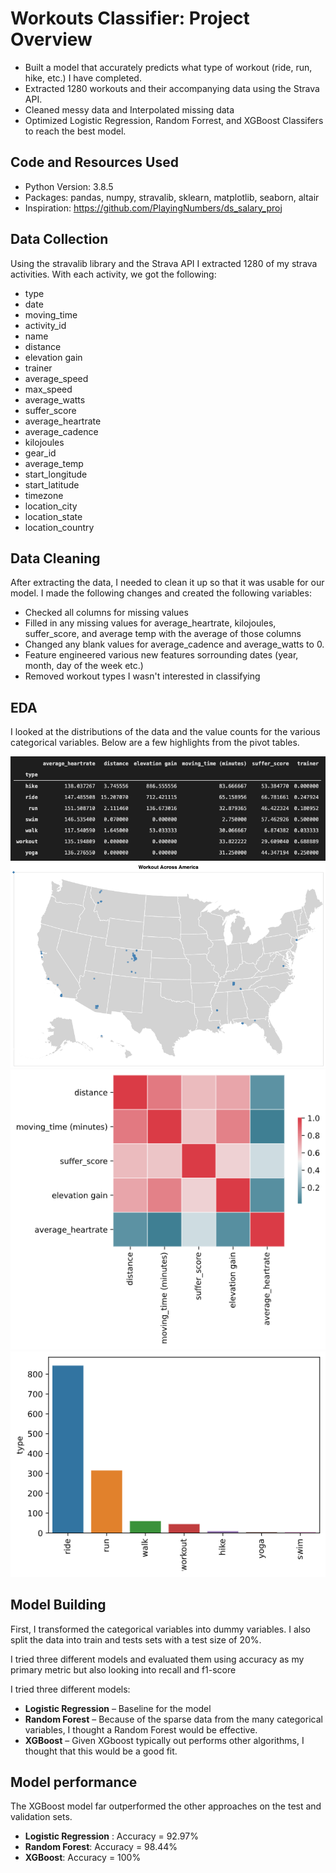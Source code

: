 # Workouts Classifier: Project Overview 
* Built a model that accurately predicts what type of workout (ride, run, hike, etc.) I have completed. 
* Extracted 1280 workouts and their accompanying data using the Strava API.
* Cleaned messy data and Interpolated missing data
* Optimized Logistic Regression, Random Forrest, and XGBoost Classifers to reach the best model. 

## Code and Resources Used 
- Python Version: 3.8.5  
- Packages: pandas, numpy, stravalib, sklearn, matplotlib, seaborn, altair
- Inspiration: https://github.com/PlayingNumbers/ds_salary_proj


## Data Collection
Using the stravalib library and the Strava API I extracted 1280 of my strava activities. With each activity, we got the following:
* type
* date
* moving_time
* activity_id
* name
* distance
* elevation gain
* trainer
* average_speed
* max_speed
* average_watts
* suffer_score
* average_heartrate
* average_cadence
* kilojoules
* gear_id
* average_temp
* start_longitude
* start_latitude
* timezone
* location_city
* location_state
* location_country

## Data Cleaning
After extracting the data, I needed to clean it up so that it was usable for our model. I made the following changes and created the following variables:

*	Checked all columns for missing values 
*	Filled in any missing values for average_heartrate, kilojoules, suffer_score, and average temp with the average of those columns
*	Changed any blank values for average_cadence and average_watts to 0.
*	Feature engineered various new features sorrounding dates (year, month, day of the week etc.)
*	Removed workout types I wasn't interested in classifying 

## EDA
I looked at the distributions of the data and the value counts for the various categorical variables. Below are a few highlights from the pivot tables. 

![alt text](workouts_pivoted.PNG "Workouts Pivoted")
![alt text](workouts_plotted.png "Job Opportunities by State")
![alt text](correlations.png "Correlations")
![alt text](workouts_types.png "Correlations")

## Model Building 

First, I transformed the categorical variables into dummy variables. I also split the data into train and tests sets with a test size of 20%.   

I tried three different models and evaluated them using accuracy as my primary metric but also looking into recall and f1-score

I tried three different models:
*	**Logistic Regression** – Baseline for the model
*	**Random Forest** – Because of the sparse data from the many categorical variables, I thought a Random Forest would be effective.
*	**XGBoost** – Given XGboost typically out performs other algorithms, I thought that this would be a good fit. 

## Model performance
The XGBoost model far outperformed the other approaches on the test and validation sets. 
*	**Logistic Regression** : Accuracy = 92.97% 
*	**Random Forest**: Accuracy = 98.44%
*	**XGBoost**: Accuracy = 100%





